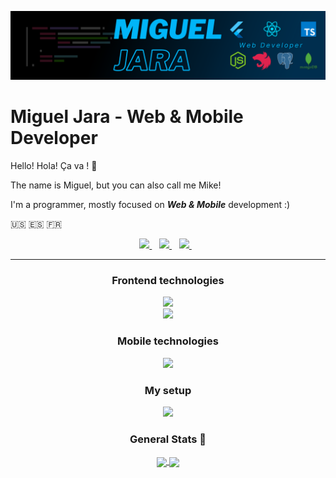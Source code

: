 ![Main Picture](https://github.com/Miguel-A-Jara/Miguel-A-Jara/blob/main/MiguelJara-Banner.png?raw=true)



<h1>
  Miguel Jara - Web & Mobile Developer
</h1>

<p>
  Hello! Hola! Ça va ! 🤘 
  
  The name is Miguel, but you can also call me Mike!
  
  I'm a programmer, mostly focused on <strong><i>Web & Mobile</i></strong> development :)

  🇺🇸 🇪🇸 🇫🇷
</p>

<!-- NOTE: Socials -->
<p align='center'>
  <!-- NOTE: LinkedIn -->
  <a href="https://www.linkedin.com/in/miguel-a-jara/">
    <img src="https://img.shields.io/badge/linkedin-%230077B5.svg?&style=for-the-badge&logo=linkedin&logoColor=white" />
  </a>&nbsp;&nbsp;
  
  <!-- NOTE: indeed -->
  <a href="https://profile.indeed.com/p/miguelj-zzl8nvz">
    <img src="https://img.shields.io/badge/indeed-003A9B.svg?&style=for-the-badge&logo=indeed&logoColor=white" />
  </a>&nbsp;&nbsp;
  
  <!-- NOTE: StackOverflow -->
  <a href="https://stackoverflow.com/users/17843903/miguel-jara">
    <img src="https://img.shields.io/badge/stackoverflow-F58025.svg?&style=for-the-badge&logo=stackoverflow&logoColor=white" />        
  </a>&nbsp;&nbsp;
</p>

<hr />

<!-- NOTE: Programming Stuff -->
<h3 align='center'>Frontend technologies</h3>
<p align='center'>
  <!-- NOTE: Frontend -->
  <img src='https://skillicons.dev/icons?i=html,css,js,ts,react,nextjs' />

  <br />
  
  <!-- NOTE: Styling -->
  <img src='https://skillicons.dev/icons?i=mui,tailwind' />
</p>

<h3 align='center'>Mobile technologies</h3>
<p align='center'>
  <!-- NOTE: Mobile Development -->
  <img src='https://skillicons.dev/icons?i=dart,flutter,androidstudio' />
</p>

<!-- NOTE: Setup -->
<h3 align='center'>My setup</h3>
<p align='center'>
  <!-- NOTE: Setup -->
  <img src='https://skillicons.dev/icons?i=vscode,linux,docker,git,github' />
</p>

<h3 align="center">General Stats 👀</h3>
<p align='center'>
  <!-- NOTE: General Stats -->
  <a href="https://github.com/anuraghazra/github-readme-stats">
    <img height=200 align="center" src="https://github-readme-stats.vercel.app/api?username=Miguel-A-Jara&show_icons=true&bg_color=002E4E&hide_border=true&include_all_commits=true&text_color=ffffff&hide_rank=true" />
  </a>
  <!-- NOTE: Most Used Languages -->
  <a href="https://github.com/anuraghazra/github-readme-stats">
    <img height=200 align="center" src="https://github-readme-stats.vercel.app/api/top-langs/?username=Miguel-A-Jara&layout=compact&bg_color=002E4E&hide_border=true&text_color=ffffff" />
  </a>
</p>
